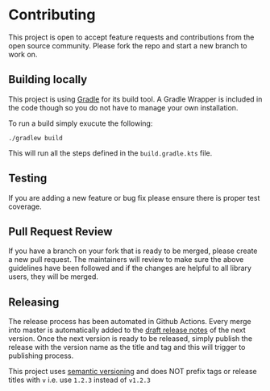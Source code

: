 # Contributing
This project is open to accept feature requests and contributions from the open source community. Please fork the repo and start a new branch to work on.


## Building locally
This project is using [Gradle](https://gradle.org/) for its build tool. A Gradle Wrapper is included in the code though so you do not have to manage your own installation.

To run a build simply exucute the following:

```shell script
./gradlew build
```

This will run all the steps defined in the `build.gradle.kts` file.


## Testing
If you are adding a new feature or bug fix please ensure there is proper test coverage.

## Pull Request Review
If you have a branch on your fork that is ready to be merged, please create a new pull request. The maintainers will review to make sure the above guidelines have been followed and if the changes are helpful to all library users, they will be merged.

## Releasing
The release process has been automated in Github Actions. Every merge into master is automatically added to the [draft release notes](https://github.com/smyrick/kotlin-extensions/releases) of the next version. Once the next version is ready to be released, simply publish the release with the version name as the title and tag and this will trigger to publishing process.

This project uses [semantic versioning](https://semver.org/) and does NOT prefix tags or release titles with `v` i.e. use `1.2.3` instead of `v1.2.3` 
